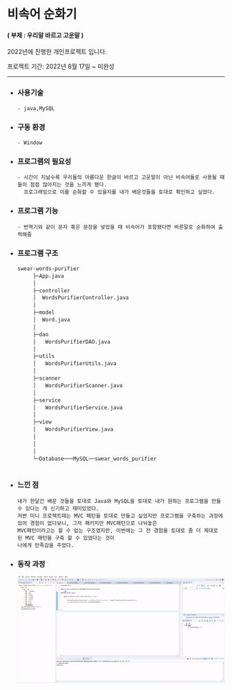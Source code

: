 # 비속어 순화기 
#### ( 부제 : 우리말 바르고 고운말 )
  
  2022년에 진행한 개인프로젝트 입니다.
  
  프로젝트 기간: 2022년 8월 17일 ~ 미완성
    
--------------------------------------------------------------------------------------------------------------------------------------------------- 
 
* ### 사용기술 
  ```
  - java,MySQL
  ```
* ### 구동 환경
  ```
  - Window  
  ```
* ### 프로그램의 필요성  
  ```
  - 시간이 지날수록 우리들의 아름다운 한글이 바르고 고운말이 아닌 비속어들로 사용될 때들이 점점 많아지는 것을 느끼게 됐다.  
    프로그래밍으로 이를 순화할 수 있을지를 내가 배운것들을 토대로 확인하고 싶었다.   
  ```
* ### 프로그램 기능  
  ```
  - 번역기와 같이 문자 혹은 문장을 넣었을 때 비속어가 포함됐다면 바른말로 순화하여 출력해줌    
  ```
* ### 프로그램 구조

    ```bash
    swear-words-purifier
         ├─App.java
         │
         ├─controller
         │  WordsPurifierController.java
         │
         ├─model
         │  Word.java
         │
         ├─dao
         │   WordsPurifierDAO.java
         │
         ├─utils
         │   WordsPurifierUtils.java
         │
         ├─scanner
         │   WordsPurifierScanner.java
         │
         ├─service
         │   WordsPurifierService.java
         │
         ├─view
         │   WordsPurifierView.java
         │
         │
         │
         └─Database───MySQL──swear_words_purifier
            
    ``` 
    
* ### 느낀 점
  ```
  내가 한달간 배운 것들을 토대로 Java와 MySQL을 토대로 내가 원하는 프로그램을 만들 수 있다는 게 신기하고 재미있었다.  
  저번 미니 프로젝트때는 MVC 패턴을 토대로 만들고 싶었지만 프로그램을 구축하는 과정에 있어 경험이 없다보니, 그저 패키지만 MVC패턴으로 나눠놓은
  MVC패턴이라고는 할 수 없는 구조였지만, 이번에는 그 전 경험을 토대로 좀 더 제대로 된 MVC 패턴을 구축 할 수 있었다는 것이 
  나에게 만족감을 주었다.
  ```
* ### 동작 과정
  
  ![image url](https://github.com/12OneTwo12/swear-words-purifier/blob/main/ezgif.com-gif-maker%20(1).gif?raw=true)  
    
